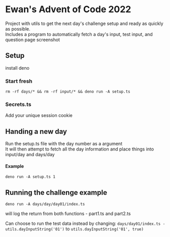 # Ewan's Advent of Code 2022

Project with utils to get the next day's challenge setup and ready as quickly as possible.<br />
Includes a program to automatically fetch a day's input, test input, and question page screenshot

## Setup
install deno
### Start fresh
`rm -rf days/* && rm -rf input/* && deno run -A setup.ts`<br />

### Secrets.ts
Add your unique session cookie

## Handing a new day
Run the setup.ts file with the day number as a argument<br />
It will then attempt to fetch all the day information and place things into input/day and days/day

#### Example
`deno run -A setup.ts 1`

## Running the challenge example
`deno run -A days/day/day01/index.ts`<br />

will log the return from both functions - part1.ts and part2.ts<br />

Can choose to run the test data instead by changing: `days/day01/index.ts - utils.dayInputString('01')` to `utils.dayInputString('01', true)`
